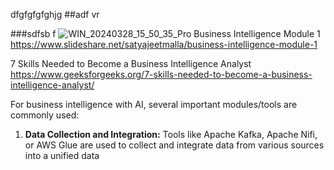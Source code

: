 dfgfgfgfghjg
##adf vr

###sdfsb f
![WIN_20240328_15_50_35_Pro](https://github.com/HameedFaizalK/Power-BI-for-Data-Analytics/assets/161970914/2d239aff-79cd-44e4-b04d-71f65c5f95ca)
Business Intelligence Module 1
https://www.slideshare.net/satyajeetmalla/business-intelligence-module-1

7 Skills Needed to Become a Business Intelligence Analyst
https://www.geeksforgeeks.org/7-skills-needed-to-become-a-business-intelligence-analyst/

For business intelligence with AI, several important modules/tools are commonly used:

1. **Data Collection and Integration:** Tools like Apache Kafka, Apache Nifi, or AWS Glue are used to collect and integrate data from various sources into a unified data

